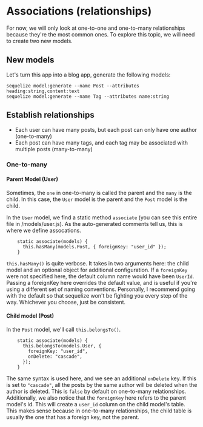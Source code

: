 # Associations (relationships)

For now, we will only look at one-to-one and one-to-many relationships because they're the most common ones.
To explore this topic, we will need to create two new models.

## New models

Let's turn this app into a blog app, generate the following models:

```
sequelize model:generate --name Post --attributes heading:string,content:text
sequelize model:generate --name Tag --attributes name:string
```

## Establish relationships

- Each user can have many posts, but each post can only have one author (one-to-many)
- Each post can have many tags, and each tag may be associated with multiple posts (many-to-many)

### One-to-many

#### Parent Model (User)

Sometimes, the `one` in one-to-many is called the parent and the `many` is the child. In this case, the `User` model is the parent and the `Post` model is the child.

In the `User` model, we find a static method `associate` (you can see this entire file in /models/user.js). As the auto-generated comments tell us, this is where we define assocations.

```
    static associate(models) {
      this.hasMany(models.Post, { foreignKey: "user_id" });
    }
```

`this.hasMany()` is quite verbose. It takes in two arguments here: the child model and an optional object for additional configuration. If a `foreignKey` were not specified here, the default column name would have been `UserId`. Passing a foreignKey here overrides the default value, and is useful if you're using a different set of naming conventions. Personally, I recommend going with the default so that sequelize won't be fighting you every step of the way. Whichever you choose, just be consistent.

#### Child model (Post)

In the `Post` model, we'll call `this.belongsTo()`.

```
    static associate(models) {
      this.belongsTo(models.User, {
        foreignKey: "user_id",
        onDelete: "cascade",
      });
    }
```

The same syntax is used here, and we see an additional `onDelete` key. If this is set to `"cascade"`, all the posts by the same author will be deleted when the author is deleted. This is `false` by default on one-to-many relationships. Additionally, we also notice that the `foreignKey` here refers to the parent model's id. This will create a `user_id` column on the child model's table. This makes sense because in one-to-many relationships, the child table is usually the one that has a foreign key, not the parent.
